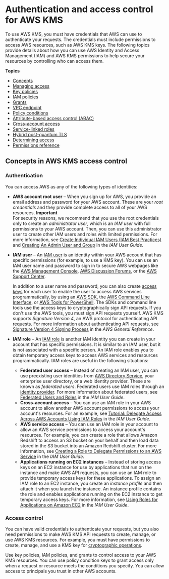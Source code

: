 # Authentication and access control for AWS KMS<a name="control-access"></a>

To use AWS KMS, you must have credentials that AWS can use to authenticate your requests\. The credentials must include permissions to access AWS resources, such as AWS KMS keys\. The following topics provide details about how you can use AWS Identity and Access Management \(IAM\) and AWS KMS permissions to help secure your resources by controlling who can access them\.

**Topics**
+ [Concepts](#permission-concepts)
+ [Managing access](control-access-overview.md)
+ [Key policies](key-policies.md)
+ [IAM policies](iam-policies.md)
+ [Grants](grants.md)
+ [VPC endpoint](kms-vpc-endpoint.md)
+ [Policy conditions](policy-conditions.md)
+ [Attribute\-based access control \(ABAC\)](abac.md)
+ [Cross\-account access](key-policy-modifying-external-accounts.md)
+ [Service\-linked roles](using-service-linked-roles.md)
+ [Hybrid post\-quantum TLS](pqtls.md)
+ [Determining access](determining-access.md)
+ [Permissions reference](kms-api-permissions-reference.md)

## Concepts in AWS KMS access control<a name="permission-concepts"></a>

### Authentication<a name="authentication"></a>

You can access AWS as any of the following types of identities:
+ **AWS account root user** – When you sign up for AWS, you provide an email address and password for your AWS account\. These are your *root credentials* and they provide complete access to all of your AWS resources\.
**Important**  
For security reasons, we recommend that you use the root credentials only to create an *administrator user*, which is an *IAM user* with full permissions to your AWS account\. Then, you can use this administrator user to create other IAM users and roles with limited permissions\. For more information, see [Create Individual IAM Users \(IAM Best Practices\)](https://docs.aws.amazon.com/IAM/latest/UserGuide/best-practices.html#create-iam-users) and [Creating An Admin User and Group](https://docs.aws.amazon.com/IAM/latest/UserGuide/getting-started_create-admin-group.html) in the *IAM User Guide*\.
+ **IAM user** – An [IAM user](https://docs.aws.amazon.com/IAM/latest/UserGuide/id_users.html) is an identity within your AWS account that has specific permissions \(for example, to use a KMS key\)\. You can use an IAM user name and password to sign in to secure AWS webpages like the [AWS Management Console](https://console.aws.amazon.com/), [AWS Discussion Forums](https://forums.aws.amazon.com/), or the [AWS Support Center](https://console.aws.amazon.com/support/home#/)\.

  In addition to a user name and password, you can also create [access keys](https://docs.aws.amazon.com/IAM/latest/UserGuide/id_credentials_access-keys.html) for each user to enable the user to access AWS services programmatically, by using an [AWS SDK](https://aws.amazon.com/tools/#sdk), the [AWS Command Line Interface](https://docs.aws.amazon.com/cli/latest/userguide/), or [AWS Tools for PowerShell](https://docs.aws.amazon.com/powershell/latest/userguide/)\. The SDKs and command line tools use the access keys to cryptographically sign API requests\. If you don't use the AWS tools, you must sign API requests yourself\. AWS KMS supports *Signature Version 4*, an AWS protocol for authenticating API requests\. For more information about authenticating API requests, see [Signature Version 4 Signing Process](https://docs.aws.amazon.com/general/latest/gr/signature-version-4.html) in the *AWS General Reference*\.
+ **IAM role** – An [IAM role](https://docs.aws.amazon.com/IAM/latest/UserGuide/id_roles.html) is another IAM identity you can create in your account that has specific permissions\. It is similar to an IAM user, but it is not associated with a specific person\. An IAM role enables you to obtain temporary access keys to access AWS services and resources programmatically\. IAM roles are useful in the following situations:
  + **Federated user access** – Instead of creating an IAM user, you can use preexisting user identities from [AWS Directory Service](https://aws.amazon.com/directoryservice/), your enterprise user directory, or a web identity provider\. These are known as *federated users*\. Federated users use IAM roles through an [identity provider](https://docs.aws.amazon.com/IAM/latest/UserGuide/id_roles_providers.html)\. For more information about federated users, see [Federated Users and Roles](https://docs.aws.amazon.com/IAM/latest/UserGuide/introduction_access-management.html#intro-access-roles) in the *IAM User Guide*\.
  + **Cross\-account access** – You can use an IAM role in your AWS account to allow another AWS account permissions to access your account's resources\. For an example, see [Tutorial: Delegate Access Across AWS Accounts Using IAM Roles](https://docs.aws.amazon.com/IAM/latest/UserGuide/tutorial_cross-account-with-roles.html) in the *IAM User Guide*\.
  + **AWS service access** – You can use an IAM role in your account to allow an AWS service permissions to access your account's resources\. For example, you can create a role that allows Amazon Redshift to access an S3 bucket on your behalf and then load data stored in the S3 bucket into an Amazon Redshift cluster\. For more information, see [Creating a Role to Delegate Permissions to an AWS Service](https://docs.aws.amazon.com/IAM/latest/UserGuide/id_roles_create_for-service.html) in the *IAM User Guide*\.
  + **Applications running on EC2 instances** – Instead of storing access keys on an EC2 instance for use by applications that run on the instance and make AWS API requests, you can use an IAM role to provide temporary access keys for these applications\. To assign an IAM role to an EC2 instance, you create an *instance profile* and then attach it when you launch the instance\. An instance profile contains the role and enables applications running on the EC2 instance to get temporary access keys\. For more information, see [Using Roles for Applications on Amazon EC2](https://docs.aws.amazon.com/IAM/latest/UserGuide/id_roles_use_switch-role-ec2.html) in the *IAM User Guide*\.

### Access control<a name="authorization"></a>

You can have valid credentials to authenticate your requests, but you also need permissions to make AWS KMS API requests to create, manage, or use AWS KMS resources\. For example, you must have permissions to create, manage, and use a KMS key for [cryptographic operations](concepts.md#cryptographic-operations)\.

Use key policies, IAM policies, and grants to control access to your AWS KMS resources\. You can use policy condition keys to grant access only when a request or resource meets the conditions you specify\. You can allow access to principals you trust in other AWS accounts\.